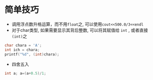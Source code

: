 # 简单技巧
- 调用浮点数升格运算，而不用`float`之, 可以使用`cout<<500.0/3<<endl`
- 对于char类型, 如果需要显示其背后整数, 可以将其赋值给 `int` , 或者直接 `(int)`之
```cpp
char chara = 'A';
int ich = chara;
printf("%d", (int)chara);
```
- 四舍五入
```cpp
int a; a=(a+0.5)/1;
```